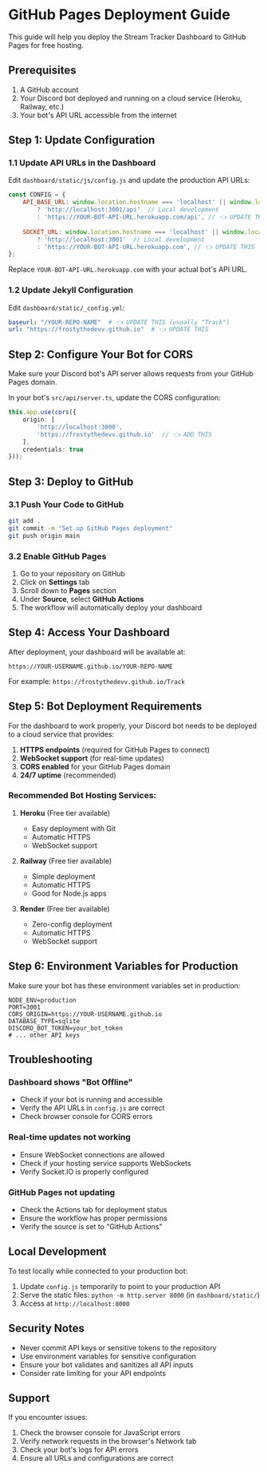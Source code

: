# GitHub Pages Deployment Guide

This guide will help you deploy the Stream Tracker Dashboard to GitHub Pages for free hosting.

## Prerequisites

1. A GitHub account
2. Your Discord bot deployed and running on a cloud service (Heroku, Railway, etc.)
3. Your bot's API URL accessible from the internet

## Step 1: Update Configuration

### 1.1 Update API URLs in the Dashboard

Edit `dashboard/static/js/config.js` and update the production API URLs:

```javascript
const CONFIG = {
    API_BASE_URL: window.location.hostname === 'localhost' || window.location.hostname === '127.0.0.1'
        ? 'http://localhost:3001/api'  // Local development
        : 'https://YOUR-BOT-API-URL.herokuapp.com/api', // 👈 UPDATE THIS
    
    SOCKET_URL: window.location.hostname === 'localhost' || window.location.hostname === '127.0.0.1'
        ? 'http://localhost:3001'  // Local development
        : 'https://YOUR-BOT-API-URL.herokuapp.com', // 👈 UPDATE THIS
};
```

Replace `YOUR-BOT-API-URL.herokuapp.com` with your actual bot's API URL.

### 1.2 Update Jekyll Configuration

Edit `dashboard/static/_config.yml`:

```yaml
baseurl: "/YOUR-REPO-NAME"  # 👈 UPDATE THIS (usually "Track")
url: "https://frostythedevv.github.io"  # 👈 UPDATE THIS
```

## Step 2: Configure Your Bot for CORS

Make sure your Discord bot's API server allows requests from your GitHub Pages domain.

In your bot's `src/api/server.ts`, update the CORS configuration:

```typescript
this.app.use(cors({
    origin: [
        'http://localhost:3000',
        'https://frostythedevv.github.io'  // 👈 ADD THIS
    ],
    credentials: true
}));
```

## Step 3: Deploy to GitHub

### 3.1 Push Your Code to GitHub

```bash
git add .
git commit -m "Set up GitHub Pages deployment"
git push origin main
```

### 3.2 Enable GitHub Pages

1. Go to your repository on GitHub
2. Click on **Settings** tab
3. Scroll down to **Pages** section
4. Under **Source**, select **GitHub Actions**
5. The workflow will automatically deploy your dashboard

## Step 4: Access Your Dashboard

After deployment, your dashboard will be available at:
```
https://YOUR-USERNAME.github.io/YOUR-REPO-NAME
```

For example: `https://frostythedevv.github.io/Track`

## Step 5: Bot Deployment Requirements

For the dashboard to work properly, your Discord bot needs to be deployed to a cloud service that provides:

1. **HTTPS endpoints** (required for GitHub Pages to connect)
2. **WebSocket support** (for real-time updates)
3. **CORS enabled** for your GitHub Pages domain
4. **24/7 uptime** (recommended)

### Recommended Bot Hosting Services:

1. **Heroku** (Free tier available)
   - Easy deployment with Git
   - Automatic HTTPS
   - WebSocket support

2. **Railway** (Free tier available)
   - Simple deployment
   - Automatic HTTPS
   - Good for Node.js apps

3. **Render** (Free tier available)
   - Zero-config deployment
   - Automatic HTTPS
   - WebSocket support

## Step 6: Environment Variables for Production

Make sure your bot has these environment variables set in production:

```env
NODE_ENV=production
PORT=3001
CORS_ORIGIN=https://YOUR-USERNAME.github.io
DATABASE_TYPE=sqlite
DISCORD_BOT_TOKEN=your_bot_token
# ... other API keys
```

## Troubleshooting

### Dashboard shows "Bot Offline"
- Check if your bot is running and accessible
- Verify the API URLs in `config.js` are correct
- Check browser console for CORS errors

### Real-time updates not working
- Ensure WebSocket connections are allowed
- Check if your hosting service supports WebSockets
- Verify Socket.IO is properly configured

### GitHub Pages not updating
- Check the Actions tab for deployment status
- Ensure the workflow has proper permissions
- Verify the source is set to "GitHub Actions"

## Local Development

To test locally while connected to your production bot:

1. Update `config.js` temporarily to point to your production API
2. Serve the static files: `python -m http.server 8000` (in `dashboard/static/`)
3. Access at `http://localhost:8000`

## Security Notes

- Never commit API keys or sensitive tokens to the repository
- Use environment variables for sensitive configuration
- Ensure your bot validates and sanitizes all API inputs
- Consider rate limiting for your API endpoints

## Support

If you encounter issues:
1. Check the browser console for JavaScript errors
2. Verify network requests in the browser's Network tab
3. Check your bot's logs for API errors
4. Ensure all URLs and configurations are correct
